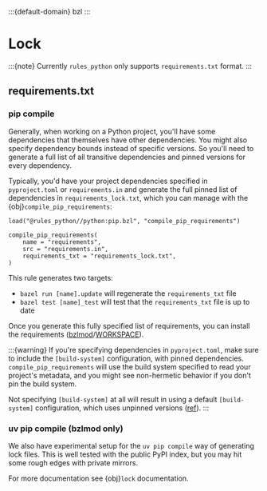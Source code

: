 :::{default-domain} bzl
:::

# Lock

:::{note}
Currently `rules_python` only supports `requirements.txt` format.
:::

## requirements.txt

### pip compile

Generally, when working on a Python project, you'll have some dependencies that themselves have other dependencies. You might also specify dependency bounds instead of specific versions. So you'll need to generate a full list of all transitive dependencies and pinned versions for every dependency.

Typically, you'd have your project dependencies specified in `pyproject.toml` or `requirements.in` and generate the full pinned list of dependencies in `requirements_lock.txt`, which you can manage with the {obj}`compile_pip_requirements`:

```starlark
load("@rules_python//python:pip.bzl", "compile_pip_requirements")

compile_pip_requirements(
    name = "requirements",
    src = "requirements.in",
    requirements_txt = "requirements_lock.txt",
)
```

This rule generates two targets:
- `bazel run [name].update` will regenerate the `requirements_txt` file
- `bazel test [name]_test` will test that the `requirements_txt` file is up to date

Once you generate this fully specified list of requirements, you can install the requirements ([bzlmod](./download)/[WORKSPACE](./download-workspace)).

:::{warning}
If you're specifying dependencies in `pyproject.toml`, make sure to include the `[build-system]` configuration, with pinned dependencies. `compile_pip_requirements` will use the build system specified to read your project's metadata, and you might see non-hermetic behavior if you don't pin the build system.

Not specifying `[build-system]` at all will result in using a default `[build-system]` configuration, which uses unpinned versions ([ref](https://peps.python.org/pep-0518/#build-system-table)).
:::

### uv pip compile (bzlmod only)

We also have experimental setup for the `uv pip compile` way of generating lock files.
This is well tested with the public PyPI index, but you may hit some rough edges with private
mirrors.

For more documentation see {obj}`lock` documentation.
